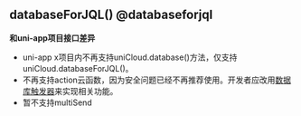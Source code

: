 ## databaseForJQL() @databaseforjql

**和uni-app项目接口差异**

- uni-app x项目内不再支持uniCloud.database()方法，仅支持uniCloud.databaseForJQL()。
- 不再支持action云函数，因为安全问题已经不再推荐使用。开发者应改用[数据库触发器](https://doc.dcloud.net.cn/uniCloud/jql-schema-ext.html)来实现相关功能。
- 暂不支持multiSend

<!-- UTSUNICLOUDAPIJSON.databaseForJQL.description -->

<!-- UTSUNICLOUDAPIJSON.databaseForJQL.param -->

<!-- UTSUNICLOUDAPIJSON.databaseForJQL.returnValue -->

<!-- UTSUNICLOUDAPIJSON.databaseForJQL.compatibility -->

<!-- UTSUNICLOUDAPIJSON.databaseForJQL.tutorial -->

<!-- UTSUNICLOUDAPIJSON.unicloud-database.example -->
